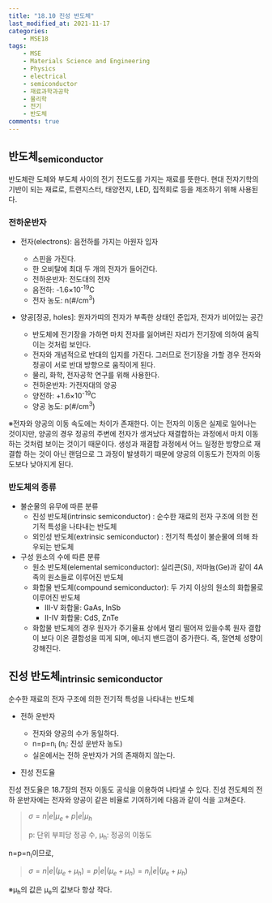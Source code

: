 ```yaml
---
title: "18.10 진성 반도체"
last_modified_at: 2021-11-17
categories:
    - MSE18
tags:
    - MSE
    - Materials Science and Engineering
    - Physics
    - electrical
    - semiconductor
    - 재료과학과공학
    - 물리학
    - 전기
    - 반도체
comments: true
---
```


<h2>반도체<sub>semiconductor</sub></h2>

반도체란 도체와 부도체 사이의 전기 전도도를 가지는 재료를 뜻한다. 현대 전자기학의 기반이 되는 재료로, 트랜지스터, 태양전지, LED, 집적회로 등을 제조하기 위해 사용된다.

<h3>전하운반자</h3>

- 전자(electrons): 음전하를 가지는 아원자 입자
    - 스핀을 가진다.
    - 한 오비탈에 최대 두 개의 전자가 들어간다.
    - 전하운반자: 전도대의 전자
    - 음전하: -1.6×10<sup>-19</sup>C
    - 전자 농도: n(#/cm<sup>3</sup>)

- 양공[정공, holes]: 원자가띠의 전자가 부족한 상태인 준입자, 전자가 비어있는 공간
    - 반도체에 전기장을 가하면 마치 전자를 잃어버린 자리가 전기장에 의하여 움직이는 것처럼 보인다.
    - 전자와 개념적으로 반대의 입지를 가진다. 그러므로 전기장을 가할 경우 전자와 정공이 서로 반대 방향으로 움직이게 된다.
    - 물리, 화학, 전자공학 연구를 위해 사용한다.
    - 전하운반자: 가전자대의 양공
    - 양전하: +1.6×10<sup>-19</sup>C
    - 양공 농도: p(#/cm<sup>3</sup>)

※전자와 양공의 이동 속도에는 차이가 존재한다. 이는 전자의 이동은 실제로 일어나는 것이지만, 양공의 경우 정공의 주변에 전자가 생겨났다 재결합하는 과정에서 마치 이동하는 것처럼 보이는 것이기 때문이다. 생성과 재결합 과정에서 어느 일정한 방향으로 재결합 하는 것이 아닌 랜덤으로 그 과정이 발생하기 때문에 양공의 이동도가 전자의 이동도보다 낮아지게 된다.

<h3>반도체의 종류</h3>

- 불순물의 유무에 따른 분류
    - 진성 반도체(intrinsic semiconductor)
    : 순수한 재료의 전자 구조에 의한 전기적 특성을 나타내는 반도체
    - 외인성 반도체(extrinsic semiconductor)
    : 전기적 특성이 불순물에 의해 좌우되는 반도체
- 구성 원소의 수에 따른 분류
    - 원소 반도체(elemental semiconductor): 실리콘(Si), 저마늄(Ge)과 같이 4A족의 원소들로 이루어진 반도체
    - 화합물 반도체(compound semiconductor): 두 가지 이상의 원소의 화합물로 이루어진 반도체
        - III-V 화합물: GaAs, InSb
        - II-IV 화합물: CdS, ZnTe
    - 화합물 반도체의 경우 원자가 주기율표 상에서 멀리 떨어져 있을수록 원자 결합이 보다 이온 결합성을 띠게 되며, 에너지 밴드갭이 증가한다. 즉, 절연체 성향이 강해진다.

<h2>진성 반도체<sub>intrinsic semiconductor</sub></h2>

순수한 재료의 전자 구조에 의한 전기적 특성을 나타내는 반도체

- 전하 운반자
    - 전자와 양공의 수가 동일하다.
    - n=p=n<sub>i</sub> (n<sub>i</sub>: 진성 운반자 농도)
    - 실온에서는 전하 운반자가 거의 존재하지 않는다.

- 진성 전도율

진성 전도율은 18.7장의 전자 이동도 공식을 이용하여 나타낼 수 있다. 진성 전도체의 전하 운반자에는 전자와 양공이 같은 비율로 기여하기에 다음과 같이 식을 고쳐준다.

>$σ=n|e|μ_e+p|e|μ_h$
>
>p: 단위 부피당 정공 수, μ<sub>h</sub>: 정공의 이동도

n=p=n<sub>i</sub>이므로,

>$σ = n|e|(μ_e+μ_h) = p|e|(μ_e+μ_h) = n_i|e|(μ_e+μ_h)$

※μ<sub>h</sub>의 값은 μ<sub>e</sub>의 값보다 항상 작다.